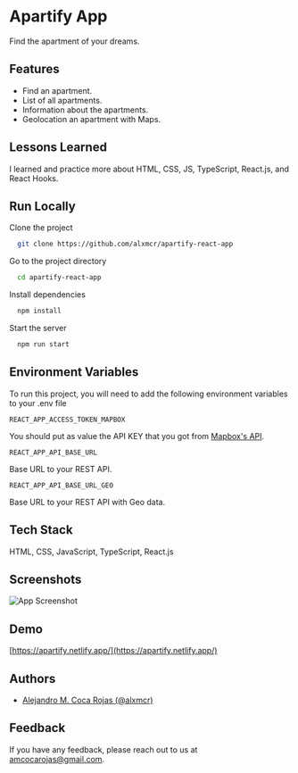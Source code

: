 
# Apartify App

Find the apartment of your dreams.


## Features

- Find an apartment.
- List of all apartments.
- Information about the apartments.
- Geolocation an apartment with Maps.

  
## Lessons Learned

I learned and practice more about HTML, CSS, JS, TypeScript, React.js, and React Hooks.

  
## Run Locally

Clone the project

```bash
  git clone https://github.com/alxmcr/apartify-react-app
```

Go to the project directory

```bash
  cd apartify-react-app
```

Install dependencies

```bash
  npm install
```

Start the server

```bash
  npm run start
```

  
## Environment Variables

To run this project, you will need to add the following environment variables to your .env file

`REACT_APP_ACCESS_TOKEN_MAPBOX`

You should put as value the API KEY that you got from [Mapbox's API](https://www.mapbox.com/).

`REACT_APP_API_BASE_URL`

Base URL to your REST API.

`REACT_APP_API_BASE_URL_GEO`

Base URL to your REST API with Geo data.

  
## Tech Stack

HTML, CSS, JavaScript, TypeScript, React.js

  
## Screenshots

![App Screenshot](https://res.cloudinary.com/images-alex-projects/image/upload/v1628141624/Portfolio/appartify-assets/images/apartify-home-page_za33wp.png)

  
## Demo

[https://apartify.netlify.app/](https://apartify.netlify.app/)

  
## Authors

- [Alejandro M. Coca Rojas (@alxmcr)](https://www.github.com/alxmcr)

  
## Feedback

If you have any feedback, please reach out to us at amcocarojas@gmail.com.

  